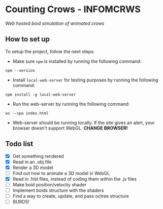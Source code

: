# Counting Crows - INFOMCRWS
*Web hosted boid simulation of animated crows*

## How to set up

To setup the project, follow the next steps:

- Make sure ```npm``` is installed by running the following command:
```
npm --version
```

- Install ```local-web-server``` for testing purposes by running the following command:
```
npm install -g local-web-server
```

- Run the web-server by running the following command:
```
ws --spa index.html
```

- Web-server should be running locally.
    If the site gives an alert, your browser doesn't support WebGL. **CHANGE BROWSER!**

## Todo list

- [X] Get something rendered 
- [X] Read in an .obj file
- [X] Render a 3D model
- [ ] Find out how to animate a 3D model in WebGL
- [X] Read in .hlsl files, instead of coding them within the .js files
- [ ] Make boid position/velocity shader
- [ ] Implement boids structure with the shaders
- [ ] Find a way to create, update, and pass octree structure
- [ ] BURDS!